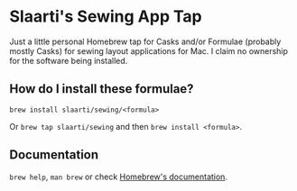 # Slaarti's Sewing App Tap

Just a little personal Homebrew tap for Casks and/or Formulae (probably
mostly Casks) for sewing layout applications for Mac. I claim no ownership
for the software being installed.

## How do I install these formulae?
`brew install slaarti/sewing/<formula>`

Or `brew tap slaarti/sewing` and then `brew install <formula>`.

## Documentation
`brew help`, `man brew` or check [Homebrew's documentation](https://docs.brew.sh).
